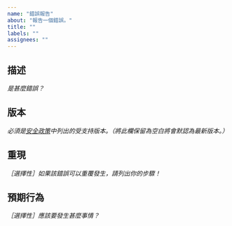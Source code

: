 ```yaml
---
name: "錯誤報告"
about: "報告一個錯誤。"
title: ""
labels: ""
assignees: ""
---
```

## 描述

*是甚麼錯誤？*



## 版本

*必須是[安全政策](https://github.com/hugoalh/NodeJS.AdvancedDetermine/security/policy)中列出的受支持版本。（將此欄保留為空白將會默認為最新版本。）*



## 重現

*［選擇性］如果該錯誤可以重覆發生，請列出你的步驟！*



## 預期行為

*［選擇性］應該要發生甚麼事情？*


